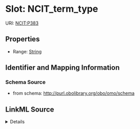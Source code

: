 # Slot: NCIT_term_type

URI: [NCIT:P383](http://purl.obolibrary.org/obo/NCIT_P383)



<!-- no inheritance hierarchy -->







## Properties

* Range: [String](String.md)





## Identifier and Mapping Information







### Schema Source


* from schema: http://purl.obolibrary.org/obo/omo/schema




## LinkML Source

<details>
```yaml
name: NCIT_term_type
deprecated: use OMO over NCIT
from_schema: http://purl.obolibrary.org/obo/omo/schema
deprecated_element_has_exact_replacement: category
rank: 1000
slot_uri: NCIT:P383
alias: NCIT_term_type
range: string

```
</details>